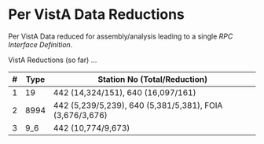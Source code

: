 # Per VistA Data Reductions 

Per VistA Data reduced for assembly/analysis leading to a single _RPC Interface Definition_.

VistA Reductions (so far) ...

\# | Type | Station No (Total/Reduction)
--- | --- | ---
1 | 19 | 442 (14,324/151), 640 (16,097/161)
2 | 8994 | 442 (5,239/5,239), 640 (5,381/5,381), FOIA (3,676/3,676)
3 | 9_6 | 442 (10,774/9,673)



